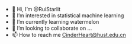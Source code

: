 - 👋 Hi, I’m @RuiStarlit
- 👀 I’m interested in statistical machine learning
- 🌱 I’m currently learning watermelon
- 💞️ I’m looking to collaborate on ...
- 📫 How to reach me CinderHeart@hust.edu.cn

<!---
RuiStarlit/RuiStarlit is a ✨ special ✨ repository because its `README.md` (this file) appears on your GitHub profile.
You can click the Preview link to take a look at your changes.
--->
